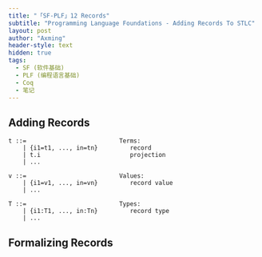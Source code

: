 ```yaml
---
title: "「SF-PLF」12 Records"
subtitle: "Programming Language Foundations - Adding Records To STLC"
layout: post
author: "Axming"
header-style: text
hidden: true
tags:
  - SF (软件基础)
  - PLF (编程语言基础)
  - Coq
  - 笔记
---
```



## Adding Records


```coq
t ::=                          Terms:
    | {i1=t1, ..., in=tn}         record
    | t.i                         projection
    | ...

v ::=                          Values:
    | {i1=v1, ..., in=vn}         record value
    | ...

T ::=                          Types:
    | {i1:T1, ..., in:Tn}         record type
    | ...
```


## Formalizing Records





